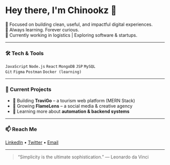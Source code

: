 # Hey there, I'm Chinookz 👋

🎯 Focused on building clean, useful, and impactful digital experiences.  
🧠 Always learning. Forever curious.  
💼 Currently working in logistics | Exploring software & startups.  

---

### 🛠️ Tech & Tools
`JavaScript` `Node.js` `React` `MongoDB` `JSP` `MySQL`  
`Git` `Figma` `Postman` `Docker (learning)`

---

### 🌱 Current Projects
- 📱 Building **TraviGo** – a tourism web platform (MERN Stack)  
- 🚀 Growing **FlameLens** – a social media & creative agency  
- 🔧 Learning more about **automation & backend systems**

---

### 📫 Reach Me
[LinkedIn](https://www.linkedin.com/in/YOUR-USERNAME) • [Twitter](https://twitter.com/YOUR-USERNAME) • [Email](mailto:youremail@example.com)

---

> “Simplicity is the ultimate sophistication.” — Leonardo da Vinci
